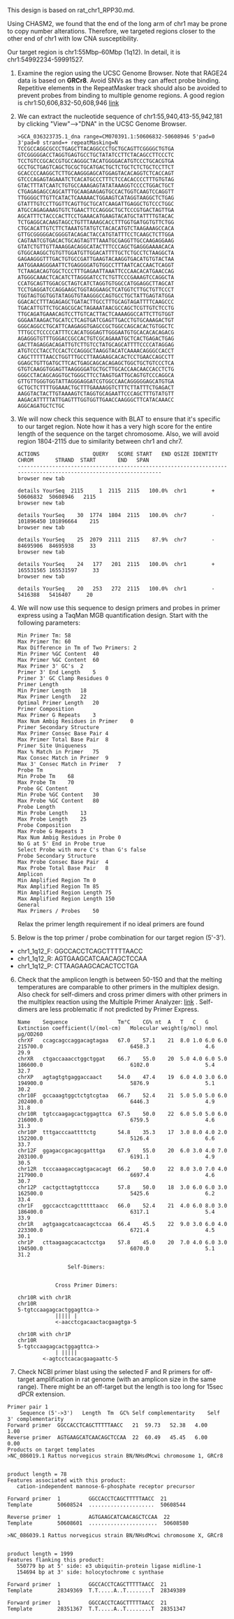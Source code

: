 This design is based on rat_chr1_RPP30.md.

Using CHASM2, we found that the end of the long arm of chr1 may be prone to copy number alterations. Therefore, we targeted regions closer to the other end of chr1 with low CNA susceptibility.

Our target region is chr1:55Mbp-60Mbp (1q12). In detail, it is chr1:54992234-59991527.

1. Examine the region using the UCSC Genome Browser. Note that RAGE24 data is based on **GRCr8**. Avoid SNVs as they can affect probe binding. Repetitive elements in the RepeatMasker track should also be avoided to prevent probes from binding to multiple genome regions. A good region is chr1:50,606,832-50,608,946 [link](https://genome.ucsc.edu/cgi-bin/hgTracks?db=hub_4703362_GCA_036323735.1&lastVirtModeType=default&lastVirtModeExtraState=&virtModeType=default&virtMode=0&nonVirtPosition=&position=chr1%3A50606832%2D50608946&hgsid=2444174923_PiJw9dIP3d4akm2qzaWVQbeBfj3A)
   
2. We can extract the nucleotide sequence of chr1:55,940,413-55,942,181 by clicking "View"-->"DNA" in the UCSC Genome Browser. 
    ```
    >GCA_036323735.1_dna range=CM070391.1:50606832-50608946 5'pad=0 3'pad=0 strand=+ repeatMasking=N
    TCCGCCAGGCGCCCTGAGCTTACAGGCCCTGCTGCAGTTCGGGGCTGTGA
    GTCGGGGGACCTAGGTGAGTGCCTGCTATATCCTTCTACAGCCTTCCCTC
    TCCTGTCCGCACCGTGCCAGGGCTACATGGGGACATGTCCCTGCACGTGA
    GCCTGCTGAGTCAGCTGCGCTGCATGACTGCTCTGCTCTCTGCTCCTTCT
    GCACCCCAAGGCTCTTGCAAGGGAGCATGGAGTACACAGGTCTCACCAGT
    GTCCCAGAGTAGAAATCTCACATGCCCTTTCTCCACACCCCTTTGTGTAG
    GTACTTTATCAATCTGTGCCAAAGAGTATATAAAGGTCCCCTGGACTGCT
    CTGAGAGAGCCAGCATTTGCAAGAAGAGTGCCACTGGTCAAGTCCAGGTT
    TTGGGGCTTGTTCATACTCAAAAACTGGAAGTCATAGGTAAGGCTCTGAG
    GTATTTGTCCTTGGTTCAGTTGCTGCATCAAGATTGAGGCTGTCCCTGGC
    ATGCCAGAGAAAGTGTCTGAACTTCCAGGGCTGCTCCCGTGACTAGTTGA
    AGCATTTCTACCCACTTCCTGAAACATGAAGTACATGCTATTTTGTACAC
    TCTGAGGCACAAGTAGCCTGTTTAAAGCACCTTTGGTGATGGTGTTCTGG
    CTGCACATTGTCTTCTAAATGTATGTCTACACATGTCTAAGAAAGCCACA
    GTTGCGGGGGACGGGGTACAGACTACCATGTATTTCCTCAAGCTCTTGGA
    CAGTAATCGTGACACTGCAGTAGTTTAAATGCGAGGTTGCCAAGAGGAAG
    GTATCTGTTGTTAAAGGACAGGCATACTTTCCCAGCTGAGGGAAAACACA
    GTGGCAAGGCTGTGTTGGATGTTGGACATTTTGCTCTGCCTCTAAGGCTA
    GAGAAGGGTTTGACTGTGCCGATTGAAGTACAAGGTGACATGTGTACTAA
    AATGGAAAGGGAATTCTGAGGGGATGTGGCCTTTAATCACCAACTCAGGT
    TCTAAGACAGTGGCTCCCTTTGAGAATTAAATTCCCAACACATGAACCAG
    ATGGGCAAACTCACATCTTAGGGATCCTCTGTTCCCGAAAGTCCAGGCTA
    CCATGCAGTTGGACGCTAGTCATCTAGGTGTGGCCATGGAGGCTTAGCAT
    TCCTGAGGATCCAGGAAGCTGGTAGGAAGCTCATGGTCTTGCTGTTCCCT
    TGGTAGTGGTGGTATAGGTGTAAGGGCCAGTGCCTGCTATTGAGTATGGA
    GGACACCTTTAGAGAGCTGATACTTGCCTTTGCAGTAGATTTTCAAGCCC
    TGACATTGTTCTGCAGCGCACTAGAAATAACGCCAGCTCGTTGTCTCCTG
    TTGCAGATGAAACAGTCCTTGTCACTTACTCAAAAGGCCATTCTTGTGGT
    GGGAATAAGACTGCATCCTCAGTGATCGAGTTGACCTGTGCAAAGACTGT
    GGGCAGGCCTGCATTCAAGAGGTGAGCCGCTGGCCAGCACACTGTGGCTC
    TTTGCCTCCCCCATTTCCACATGGGAGTTGGGAATGTGCACACACAGACG
    AGAGGGTGTTTGGGACCGCCACTGTCGCAGAAATGCTCACTGAGACTGAG
    GACTTAGAGGACAGATTGTCTTGTCCTATGCAGCATTTTCCCCATAGGAG
    ATGTCCCTACCTCCACTCCAGGGCTAAGGTACATCAAAACAGGGCCACCT
    CAGCTTTTTAACCTGGTTTGCCTTAAGAAGCACACTCCTGAACCAGCCTT
    GGAGCTGTTGATGCTTCACTGAGCAGCACAGAGCTGGCTGCTGTCCCTCA
    GTGTCAAGGTGGAGTTAAGGGGATGCTGCTTGCACCAACAACCACCTCTG
    GGGCCTACAGCAGGTGCTGGGCTTCCTAAGTGATTGCAGTGTCCCAGGCA
    GTTGTTGGGTGGTATTAGGGAGGATCGTGGCCAACAGGGGGAGCATGTGA
    GCTGCTCTTTTGGAAACTGCTTTGAAAAGGTCTTTCTTATTTCTGAGACT
    AAGGTACTACTTGTAAAAGTCTAGGTGCAGAATTCCCAGCTTTGTATGTT
    AAGACATTTTTATTGAGTTTGGTGGTTGAACCAAGGGCTTCATACAAACC
    AGGCAGATGCTCTGC
    ```

3. We will now check this sequence with BLAT to ensure that it's specific to our target region. Note how it has a very high score for the entire length of the sequence on the target chromosome. Also, we will avoid region 1804-2115 due to similarity between chr1 and chr7.
    ```
    ACTIONS                 QUERY   SCORE START   END QSIZE IDENTITY  CHROM       STRAND  START       END   SPAN
    -----------------------------------------------------------------------------------------------------------------
    browser new tab

    details YourSeq  2115     1  2115  2115   100.0%  chr1        +    50606832  50608946   2115
    browser new tab

    details YourSeq    30  1774  1804  2115   100.0%  chr7        -   101896450 101896664    215
    browser new tab

    details YourSeq    25  2079  2111  2115    87.9%  chr7        -    84695906  84695938     33
    browser new tab

    details YourSeq    24   177   201  2115   100.0%  chr1        +   165531565 165531597     33
    browser new tab

    details YourSeq    20   253   272  2115   100.0%  chr1        -     5416388   5416407     20
    ```

4. We will now use this sequence to design primers and probes in primer express using a TaqMan MGB quantification design. Start with the following parameters:

    ```
    Min Primer Tm: 58
    Max Primer Tm: 60
    Max Difference in Tm of Two Primers: 2
    Min Primer %GC Content	40
    Max Primer %GC Content	60
    Max Primer 3' GC's	2
    Primer 3' End Length	5
    Primer 3' GC Clamp Residues	0
    Primer Length	
    Min Primer Length	18
    Max Primer Length	22
    Optimal Primer Length	20
    Primer Composition	
    Max Primer G Repeats	3
    Max Num Ambig Residues in Primer	0
    Primer Secondary Structure	
    Max Primer Consec Base Pair	4
    Max Primer Total Base Pair	8
    Primer Site Uniqueness	
    Max % Match in Primer	75
    Max Consec Match in Primer	9
    Max 3' Consec Match in Primer	7
    Probe Tm	
    Min Probe Tm	68
    Max Probe Tm	70
    Probe GC Content	
    Min Probe %GC Content	30
    Max Probe %GC Content	80
    Probe Length	
    Min Probe Length	13
    Max Probe Length	25
    Probe Composition	
    Max Probe G Repeats	3
    Max Num Ambig Residues in Probe	0
    No G at 5' End in Probe	true
    Select Probe with more C's than G's	false
    Probe Secondary Structure	
    Max Probe Consec Base Pair	4
    Max Probe Total Base Pair	8
    Amplicon	
    Min Amplified Region Tm	0
    Max Amplified Region Tm	85
    Min Amplified Region Length	75
    Max Amplified Region Length	150
    General	
    Max Primers / Probes	50
    ```

    Relax the primer length requirement if no ideal primers are found
   
5. Below is the top primer / probe combination for our target region (5'-3').
- chr1_1q12_F: GGCCACCTCAGCTTTTTAACC
- chr1_1q12_R: AGTGAAGCATCAACAGCTCCAA
- chr1_1q12_P: CTTAAGAAGCACACTCCTGA

6. 
    Check that the amplicon length is between 50-150 and that the melting temperatures are comparable to other primers in the multiplex design. Also check for self-dimers and cross primer dimers with other primers in the multiplex reaction using the Multiple Primer Analyzer: [link](https://www.thermofisher.com/us/en/home/brands/thermo-scientific/molecular-biology/molecular-biology-learning-center/molecular-biology-resource-library/thermo-scientific-web-tools/multiple-primer-analyzer.html) . Self-dimers are less problematic if not predicted by Primer Express. 
    ```
    Name  	Sequence              	Tm°C	CG%	nt	A	T	C	G	Extinction coefficient(l/(mol·cm)	Molecular weight(g/mol)	nmol	µg/OD260
    chrXF 	ccagcagccaggacagtagaa 	67.0	57.1	21	8.0	1.0	6.0	6.0	215700.0                         	6458.3                 	4.6 	29.9
    chrXR 	ctgaccaaacctggctggat  	66.7	55.0	20	5.0	4.0	6.0	5.0	186600.0                         	6102.0                 	5.4 	32.7
    chrXP 	agtagtgtgaggaccaact   	54.0	47.4	19	6.0	4.0	3.0	6.0	194900.0                         	5876.9                 	5.1 	30.2
    chr10F	gccaaagtggctctgtcgtaa 	66.7	52.4	21	5.0	5.0	5.0	6.0	202400.0                         	6446.3                 	4.9 	31.8
    chr10R	tgtccaagagcactggagttca	67.5	50.0	22	6.0	5.0	5.0	6.0	216000.0                         	6759.5                 	4.6 	31.3
    chr10P	tttgacccaattttctg     	54.8	35.3	17	3.0	8.0	4.0	2.0	152200.0                         	5126.4                 	6.6 	33.7
    chr12F	ggagaccgacagcgatttga  	67.9	55.0	20	6.0	3.0	4.0	7.0	203100.0                         	6191.1                 	4.9 	30.5
    chr12R	tcccaaagaccagtgacacagt	66.2	50.0	22	8.0	3.0	7.0	4.0	217900.0                         	6697.4                 	4.6 	30.7
    chr12P	cactgcttagtgttccca    	57.8	50.0	18	3.0	6.0	6.0	3.0	162500.0                         	5425.6                 	6.2 	33.4
    chr1F 	ggccacctcagctttttaacc 	66.0	52.4	21	4.0	6.0	8.0	3.0	186400.0                         	6317.1                 	5.4 	33.9
    chr1R 	agtgaagcatcaacagctccaa	66.4	45.5	22	9.0	3.0	6.0	4.0	223300.0                         	6721.4                 	4.5 	30.1
    chr1P 	cttaagaagcacactcctga  	57.8	45.0	20	7.0	4.0	6.0	3.0	194500.0                         	6070.0                 	5.1 	31.2
    ```

    ```
                    Self-Dimers:


                Cross Primer Dimers:

    chr10R with chr1R
    chr10R
    5-tgtccaagagcactggagttca->
                ||||| |  
                <-aacctcgacaactacgaagtga-5

    chr10R with chr1P
    chr10R
    5-tgtccaagagcactggagttca->
                | |||||   
            <-agtcctcacacgaagaattc-5
    ```

7. Check NCBI primer blast using the selected F and R primers for off-target amplification in rat genome (with an amplicon size in the same range). There might be an off-target but the length is too long for 15sec dPCR extension.
```
Primer pair 1
	Sequence (5'->3')	Length	Tm	GC%	Self complementarity	Self 3' complementarity
Forward primer	GGCCACCTCAGCTTTTTAACC	21	59.73	52.38	4.00	1.00
Reverse primer	AGTGAAGCATCAACAGCTCCAA	22	60.49	45.45	6.00	0.00
Products on target templates
>NC_086019.1 Rattus norvegicus strain BN/NHsdMcwi chromosome 1, GRCr8


product length = 78
Features associated with this product:
   cation-independent mannose-6-phosphate receptor precursor

Forward primer  1         GGCCACCTCAGCTTTTTAACC  21
Template        50608524  .....................  50608544

Reverse primer  1         AGTGAAGCATCAACAGCTCCAA  22
Template        50608601  ......................  50608580

>NC_086039.1 Rattus norvegicus strain BN/NHsdMcwi chromosome X, GRCr8


product length = 1999
Features flanking this product:
   550779 bp at 5' side: e3 ubiquitin-protein ligase midline-1
   154694 bp at 3' side: holocytochrome c synthase

Forward primer  1         GGCCACCTCAGCTTTTTAACC  21
Template        28349369  T.T.....A..T........T  28349389

Forward primer  1         GGCCACCTCAGCTTTTTAACC  21
Template        28351367  T.T.....A..T........T  28351347
```
   
